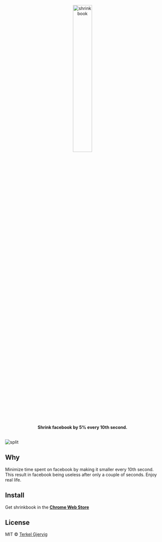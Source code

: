 <div align="center">
  <img src="https://github.com/terkelg/shrinkbook/raw/master/logo.gif" alt="shrinkbook" width="35%" height="auto" />
</div>

<div align="center"><b>Shrink facebook by 5% every 10th second.</b></div>

<br />


![split](https://github.com/terkelg/shrinkbook/raw/master/assets/split.png)


## Why

Minimize time spent on facebook by making it smaller every 10th second.
This result in facebook being useless after only a couple of seconds. Enjoy real life.


## Install

Get shrinkbook in the
**[Chrome Web Store](https://chrome.google.com/webstore/detail/shrinkbook/pgdghhephbjklkcpkhmkapijfcgojfea)**


## License

MIT © [Terkel Gjervig](https://terkel.com)
